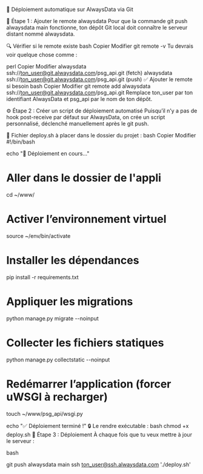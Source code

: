 🚀 Déploiement automatique sur AlwaysData via Git

📌 Étape 1 : Ajouter le remote alwaysdata
Pour que la commande git push alwaysdata main fonctionne, ton dépôt Git local doit connaître le serveur distant nommé alwaysdata.

🔍 Vérifier si le remote existe
bash
Copier
Modifier
git remote -v
Tu devrais voir quelque chose comme :

perl
Copier
Modifier
alwaysdata    ssh://ton_user@git.alwaysdata.com/psg_api.git (fetch)
alwaysdata    ssh://ton_user@git.alwaysdata.com/psg_api.git (push)
✅ Ajouter le remote si besoin
bash
Copier
Modifier
git remote add alwaysdata ssh://ton_user@git.alwaysdata.com/psg_api.git
Remplace ton_user par ton identifiant AlwaysData et psg_api par le nom de ton dépôt.

⚙️ Étape 2 : Créer un script de déploiement automatisé
Puisqu’il n’y a pas de hook post-receive par défaut sur AlwaysData, on crée un script personnalisé, déclenché manuellement après le git push.

📁 Fichier deploy.sh à placer dans le dossier du projet :
bash
Copier
Modifier
#!/bin/bash

echo "🚀 Déploiement en cours..."

# Aller dans le dossier de l'appli
cd ~/www/

# Activer l’environnement virtuel
source ~/env/bin/activate

# Installer les dépendances
pip install -r requirements.txt

# Appliquer les migrations
python manage.py migrate --noinput

# Collecter les fichiers statiques
python manage.py collectstatic --noinput

# Redémarrer l’application (forcer uWSGI à recharger)
touch ~/www/psg_api/wsgi.py

echo "✅ Déploiement terminé !"
🔒 Le rendre exécutable :
bash
chmod +x deploy.sh
🚀 Étape 3 : Déploiement
À chaque fois que tu veux mettre à jour le serveur :

bash

git push alwaysdata main
ssh ton_user@ssh.alwaysdata.com './deploy.sh'
